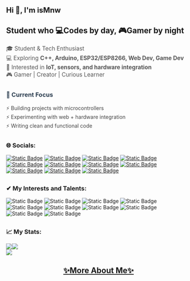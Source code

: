 <h1 style="font-size:20px;">Hi 👋, I'm isMnw</h1>
<h2>Student who 💻Codes by day, 🎮Gamer by night</h2>
 <p style="font-size: 1.1em; color: #555;">
    🎓 Student & Tech Enthusiast <br>
    💻 Exploring <b>C++, Arduino, ESP32/ESP8266, Web Dev, Game Dev</b> <br>
    📡 Interested in <b>IoT, sensors, and hardware integration</b> <br>
    🎮 Gamer | Creator | Curious Learner
  </p>
  <h2></h2>
<h3 style="color: #2c3e50;">🌱 Current Focus</h3>
  <ul style="list-style: none; padding: 0; font-size: 1em; color: #444;">
    <li>⚡ Building projects with microcontrollers</li>
    <li>⚡ Experimenting with web + hardware integration</li>
    <li>⚡ Writing clean and functional code</li>
  </ul>
<h2></h2>
<h3 align="left">🌐 Socials:</h3>
<p align="left">
 <a href ="mailto:nfwahyudi09@gmail.com" target="_blank"><img alt="Static Badge" src="https://img.shields.io/badge/Email-%2300000000?style=for-the-badge&logo=gmail&logoColor=white" ></a>
 <a href ="https://www.youtube.com/@ismnw" target="_blank"><img alt="Static Badge" src="https://img.shields.io/badge/YouTube-%2300000000?style=for-the-badge&logo=youtube&logoColor=%23FF0000"></a>
 <a href ="https://www.twitch.tv/ismnw" target="_blank"><img alt="Static Badge" src="https://img.shields.io/badge/Twitch-%2300000000?style=for-the-badge&logo=twitch&logoColor=%239146FF"></a>
 <a href ="https://www.twitch.tv/ismnw" target="_blank"><img alt="Static Badge" src="https://img.shields.io/badge/instagram-%2300000000?style=for-the-badge&logo=instagram&logoColor=%23B64EA4"></a>
 <a href ="https://discord.com/users/782124594130583592" target="_blank"><img alt="Static Badge" src="https://img.shields.io/badge/discord-%2300000000?style=for-the-badge&logo=discord&logoColor=%235865F2"></a>
 <a href ="https://x.com/NaufalWahy97637" target="_blank"><img alt="Static Badge" src="https://img.shields.io/badge/x-%2300000000?style=for-the-badge&logo=x&logoColor=white"></a>
 <a href ="https://pinterest.com/is_mnw/" target="_blank"><img alt="Static Badge" src="https://img.shields.io/badge/Pinterest-%2300000000?style=for-the-badge&logo=pinterest&logoColor=%23E60023"></a>
 <a href ="https://open.spotify.com/user/31fnpm5dpoznjn4vxsqwhqnu4zkq" target="_blank"><img alt="Static Badge" src="https://img.shields.io/badge/spotify-%2300000000?style=for-the-badge&logo=spotify&logoColor=%231DB954"></a>
 <a href ="https://steamcommunity.com/profiles/76561199117735660/" target="_blank"><img alt="Static Badge" src="https://img.shields.io/badge/steam-%2300000000?style=for-the-badge&logo=steam&logoColor=white"></a>
 <a href ="https://store.epicgames.com/id/u/2dc94e82188c491bac32727178b6cedd" target="_blank"><img alt="Static Badge" src="https://img.shields.io/badge/Epic%20games-%2300000000?style=for-the-badge&logo=epicgames&logoColor=white"></a>
 <a href ="https://www.roblox.com/id/users/3485190865/profile" target="_blank"><img alt="Static Badge" src="https://img.shields.io/badge/roblox-%2300000000?style=for-the-badge&logo=roblox&logoColor=%23E2231A"></a>
</p>
<h2></h2>
<h3 align="left">✔ My Interests and Talents:</h3>
<p>
 <img alt="Static Badge" src="https://img.shields.io/badge/arduino-%2300000000?style=for-the-badge&logo=arduino&logoColor=%2300979D">
 <img alt="Static Badge" src="https://img.shields.io/badge/ESPressif-%2300000000?style=for-the-badge&logo=espressif&logoColor=%23E7352C">
 <img alt="Static Badge" src="https://img.shields.io/badge/c%2B%2B-%2300000000?style=for-the-badge&logo=c%2B%2B&logoColor=%2300599C">
 <img alt="Static Badge" src="https://img.shields.io/badge/python-%2300000000?style=for-the-badge&logo=python&logoColor=%233776AB">
 <img alt="Static Badge" src="https://img.shields.io/badge/canva-%2300000000?style=for-the-badge&logo=canva&logoColor=%2300C4CC">
 <img alt="Static Badge" src="https://img.shields.io/badge/Davinci%20resolve-%2300000000?style=for-the-badge&logo=davinciresolve&logoColor=%2300A8E8">
 <img alt="Static Badge" src="https://img.shields.io/badge/Roblox%20Studio-%2300000000?style=for-the-badge&logo=roblox%20studio&logoColor=%2300A2FF">
 <img alt="Static Badge" src="https://img.shields.io/badge/html-%2300000000?style=for-the-badge&logo=html5&logoColor=%23E34F26">
 <img alt="Static Badge" src="https://img.shields.io/badge/css-%2300000000?style=for-the-badge&logo=css&logoColor=%23264DE4">
 <img alt="Static Badge" src="https://img.shields.io/badge/javascript-%2300000000?style=for-the-badge&logo=javascript&logoColor=%23F7DF1E">

</p>
<h2></h2>
<h3 align="left">📈 My Stats:</h3>

![](https://github-readme-stats.vercel.app/api?username=isMnw&theme=transparent&hide_border=true&include_all_commits=true&count_private=false)![](https://github-readme-stats.vercel.app/api/top-langs/?username=isMnw&theme=transparent&hide_border=true&include_all_commits=true&count_private=false&layout=compact)<br/>
![](https://nirzak-streak-stats.vercel.app/?user=isMnw&theme=transparent&hide_border=true)<br/>
<h2></h2>

<h2 align="center"><a href="https://example.com">✨More About Me✨</a></h2> 
